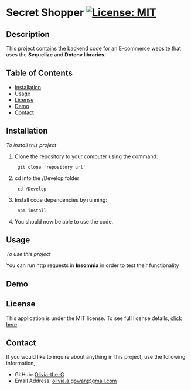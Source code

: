 
# Secret Shopper [![License: MIT](https://img.shields.io/badge/License-MIT-yellow?style=flat-square&link=https%3A%2F%2Fopensource.org%2Flicense%2Fmit%2F)](https://opensource.org/license/mit/)

## Description 
This project contains the backend code for an E-commerce website that uses the **Sequelize** and **Dotenv libraries**.

## Table of Contents

- [Installation](#installation)
- [Usage](#usage)
- [License](#license)
- [Demo](#demo)
- [Contact](#contact)

## Installation
*To install this project*

1. Clone the repository to your computer using the command:

        git clone 'repository url'

2. cd into the /Develop folder

        cd /Develop
   
3. Install code dependencies by running:

        npm install

4. You should now be able to use the code.

## Usage
*To use this project*

You can run http requests in **Insomnia** in order to test their functionality 

## Demo


## License
This application is under the MIT license. To see full license details, [click here](https://opensource.org/license/mit/)

## Contact

If you would like to inquire about anything in this project, use the following information,
- GitHub: [Olivia-the-G](https://github.com/Olivia-the-G)
- Email Address: olivia.a.gowan@gmail.com
